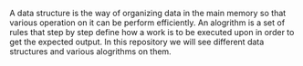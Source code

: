 A data structure is the way of organizing data in the main memory so that various operation on it can be perform efficiently. 
An alogrithm is a set of rules that step by step define how a work is to be executed upon in order to get the expected output.
In this repository we will see different data structures and various alogrithms on them. 
